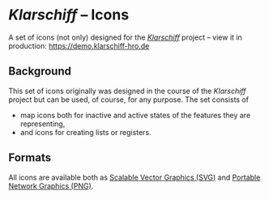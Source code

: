 # *Klarschiff* – Icons

A set of icons (not only) designed for the [*Klarschiff*](https://github.com/bfpi/klarschiff-backoffice) project – view it in production: https://demo.klarschiff-hro.de

## Background

This set of icons originally was designed in the course of the *Klarschiff* project but can be used, of course, for any purpose. The set consists of

* map icons both for inactive and active states of the features they are representing,
* and icons for creating lists or registers.

## Formats

All icons are available both as [Scalable Vector Graphics (SVG)](http://en.wikipedia.org/wiki/Svg) and [Portable Network Graphics (PNG)](http://en.wikipedia.org/wiki/Portable_Network_Graphics).
